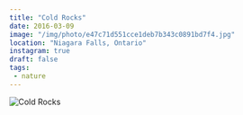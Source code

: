 ```yaml
---
title: "Cold Rocks"
date: 2016-03-09
image: "/img/photo/e47c71d551cce1deb7b343c0891bd7f4.jpg"
location: "Niagara Falls, Ontario"
instagram: true
draft: false
tags:
 - nature
---
```


![Cold Rocks](/img/photo/e47c71d551cce1deb7b343c0891bd7f4.jpg)
